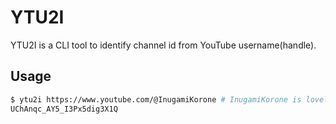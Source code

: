 # YTU2I

YTU2I is a CLI tool to identify channel id from YouTube username(handle).

## Usage

```sh
$ ytu2i https://www.youtube.com/@InugamiKorone # InugamiKorone is lovely VTuber in Japan :)
UChAnqc_AY5_I3Px5dig3X1Q
```
